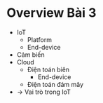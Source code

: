 # Overview Bài 3
- IoT
  - Platform
  - End-device
- Cảm biến
- Cloud
  - Điện toán biên
    - End-device
  - Điện toán đám mây
- &rarr; Vai trò trong IoT